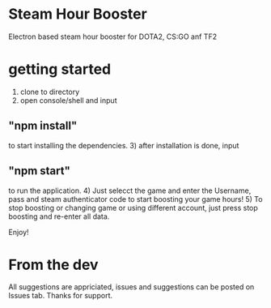 # Steam Hour Booster
Electron based steam hour booster for DOTA2, CS:GO anf TF2
# getting started 
1) clone to directory
2) open console/shell and input
## "npm install" 
to start installing the dependencies.
3) after installation is done, input
## "npm start"
to run the application.
4) Just selecct the game and  enter the Username, pass and steam authenticator code to start boosting your game hours!
5) To stop boosting or changing game or using different account, just press stop boosting and re-enter all data.

Enjoy!

# From the dev
All suggestions are appriciated, issues and suggestions can be posted on Issues tab. Thanks for support.
